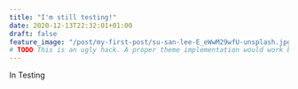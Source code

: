 ```yaml
---
title: "I'm still testing!"
date: 2020-12-13T22:32:01+01:00
draft: false
feature_image: "/post/my-first-post/su-san-lee-E_eWwM29wfU-unsplash.jpg"
# TODO This is an ugly hack. A proper theme implementation would work better
---
```


In Testing


